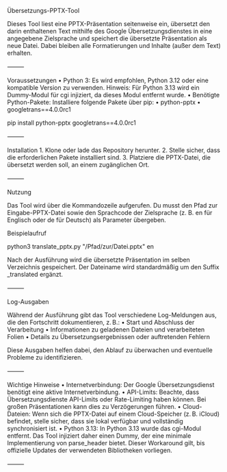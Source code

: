 Übersetzungs-PPTX-Tool

Dieses Tool liest eine PPTX-Präsentation seitenweise ein, übersetzt den darin enthaltenen Text mithilfe des Google Übersetzungsdienstes in eine angegebene Zielsprache und speichert die übersetzte Präsentation als neue Datei. Dabei bleiben alle Formatierungen und Inhalte (außer dem Text) erhalten.

⸻

Voraussetzungen
	•	Python 3:
Es wird empfohlen, Python 3.12 oder eine kompatible Version zu verwenden.
Hinweis: Für Python 3.13 wird ein Dummy-Modul für cgi injiziert, da dieses Modul entfernt wurde.
	•	Benötigte Python-Pakete:
Installiere folgende Pakete über pip:
	•	python-pptx
	•	googletrans==4.0.0rc1

pip install python-pptx googletrans==4.0.0rc1



⸻

Installation
	1.	Klone oder lade das Repository herunter.
	2.	Stelle sicher, dass die erforderlichen Pakete installiert sind.
	3.	Platziere die PPTX-Datei, die übersetzt werden soll, an einem zugänglichen Ort.

⸻

Nutzung

Das Tool wird über die Kommandozeile aufgerufen. Du musst den Pfad zur Eingabe-PPTX-Datei sowie den Sprachcode der Zielsprache (z. B. en für Englisch oder de für Deutsch) als Parameter übergeben.

Beispielaufruf

python3 translate_pptx.py "/Pfad/zur/Datei.pptx" en

Nach der Ausführung wird die übersetzte Präsentation im selben Verzeichnis gespeichert. Der Dateiname wird standardmäßig um den Suffix _translated ergänzt.

⸻

Log-Ausgaben

Während der Ausführung gibt das Tool verschiedene Log-Meldungen aus, die den Fortschritt dokumentieren, z. B.:
	•	Start und Abschluss der Verarbeitung
	•	Informationen zu geladenen Dateien und verarbeiteten Folien
	•	Details zu Übersetzungsergebnissen oder auftretenden Fehlern

Diese Ausgaben helfen dabei, den Ablauf zu überwachen und eventuelle Probleme zu identifizieren.

⸻

Wichtige Hinweise
	•	Internetverbindung:
Der Google Übersetzungsdienst benötigt eine aktive Internetverbindung.
	•	API-Limits:
Beachte, dass Übersetzungsdienste API-Limits oder Rate-Limiting haben können. Bei großen Präsentationen kann dies zu Verzögerungen führen.
	•	Cloud-Dateien:
Wenn sich die PPTX-Datei auf einem Cloud-Speicher (z. B. iCloud) befindet, stelle sicher, dass sie lokal verfügbar und vollständig synchronisiert ist.
	•	Python 3.13:
In Python 3.13 wurde das cgi-Modul entfernt. Das Tool injiziert daher einen Dummy, der eine minimale Implementierung von parse_header bietet. Dieser Workaround gilt, bis offizielle Updates der verwendeten Bibliotheken vorliegen.

⸻
